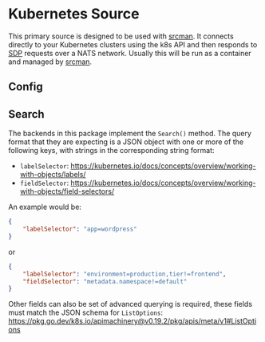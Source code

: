 # Kubernetes Source

This primary source is designed to be used with [srcman](https://github.com/dylanratcliffe/srcman). It connects directly to your Kubernetes clusters using the k8s API and then responds to [SDP](https://github.com/dylanratcliffe/sdp) requests over a NATS network. Usually this will be run as a container and managed by [srcman](https://github.com/dylanratcliffe/srcman).

## Config



## Search

The backends in this package implement the `Search()` method. The query format that they are expecting is a JSON object with one or more of the following keys, with strings in the corresponding string format:

* `labelSelector`: https://kubernetes.io/docs/concepts/overview/working-with-objects/labels/
* `fieldSelector`: https://kubernetes.io/docs/concepts/overview/working-with-objects/field-selectors/

An example would be:

```json
{
    "labelSelector": "app=wordpress"
}
```

or

```json
{
    "labelSelector": "environment=production,tier!=frontend",
    "fieldSelector": "metadata.namespace!=default"
}
```

Other fields can also be set of advanced querying is required, these fields must match the JSON schema for `ListOptions`: https://pkg.go.dev/k8s.io/apimachinery@v0.19.2/pkg/apis/meta/v1#ListOptions
